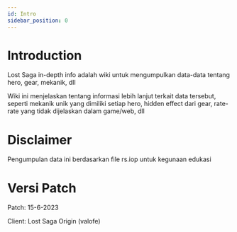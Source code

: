 ```yaml
---
id: Intro
sidebar_position: 0
---
```

# Introduction
Lost Saga in-depth info adalah wiki untuk mengumpulkan data-data tentang hero, gear, mekanik, dll

Wiki ini menjelaskan tentang informasi lebih lanjut terkait data tersebut, seperti mekanik unik yang dimiliki setiap hero, hidden effect dari gear, rate-rate yang tidak dijelaskan dalam game/web, dll

# Disclaimer

Pengumpulan data ini berdasarkan file rs.iop untuk kegunaan edukasi

# Versi Patch
Patch: 15-6-2023

Client: Lost Saga Origin (valofe)